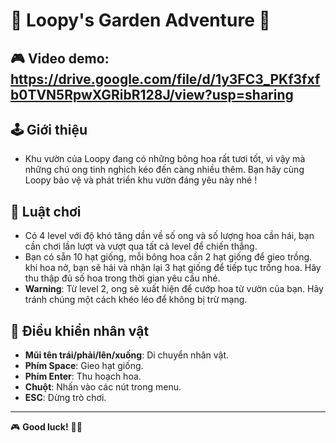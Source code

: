 # 🌼 Loopy's Garden Adventure 🐝

## 🎮 Video demo: https://drive.google.com/file/d/1y3FC3_PKf3fxfb0TVN5RpwXGRibR128J/view?usp=sharing

## 🕹️ Giới thiệu 
- Khu vườn của Loopy đang có những bông hoa rất tươi tốt, vì vậy mà những chú ong tinh nghịch kéo đến càng nhiều thêm. Bạn hãy cùng Loopy bảo vệ và phát triển khu vườn đáng yêu này nhé !

## 🔧 Luật chơi
- Có 4 level với độ khó tăng dần về số ong và số lượng hoa cần hái, bạn cần chơi lần lượt và vượt qua tất cả level để chiến thắng.
- Bạn có sẵn 10 hạt giống, mỗi bông hoa cần 2 hạt giống để gieo trồng. khi hoa nở, bạn sẽ hái và nhận lại 3 hạt giống để tiếp tục trồng hoa. Hãy thu thập đủ số hoa trong thời gian yêu cầu nhé.
- **Warning**: Từ level 2, ong sẽ xuất hiện để cướp hoa từ vườn của bạn. Hãy tránh chúng một cách khéo léo để không bị trừ mạng.

## 📜 Điều khiển nhân vật
- **Mũi tên trái/phải/lên/xuống**: Di chuyển nhân vật.
- **Phím Space**: Gieo hạt giống.
- **Phím Enter**: Thu hoạch hoa.
- **Chuột**: Nhấn vào các nút trong menu.
- **ESC**: Dừng trò chơi.

---
🎮 **Good luck!** 🌼🐝
